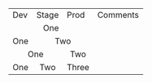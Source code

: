 

<table>
  <tr>
    <td>Dev</td>
    <td>Stage</td>
    <td>Prod</td>
    <td>Comments</td>
  </tr>
  <tr align="center">
    <td colspan="3">One</td>
    <td></td>
  </tr>
  <tr align="center">
    <td>One</td>
    <td colspan="2">Two</td>
    <td></td>
  </tr>
  <tr align="center">
    <td colspan="2">One</td>
    <td>Two</td>
    <td></td>
  </tr>
  <tr align="center">
    <td>One</td>
    <td>Two</td>
    <td>Three</td>
    <td></td>
  </tr>
</table>

